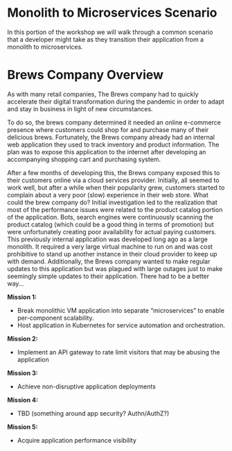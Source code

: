 # Monolith to Microservices Scenario
In this portion of the workshop we will walk through a common scenario that a developer might take as they transition their application from a monolith to microservices. 

# Brews Company Overview
As with many retail companies, The Brews company had to quickly accelerate their digital transformation during the pandemic in order to adapt and stay in business in light of new circumstances. 

To do so, the brews company determined it needed an online e-commerce presence where customers could shop for and purchase many of their delicious brews. Fortunately, the Brews company already had an internal web application they used to track inventory and product information. The plan was to expose this application to the internet after developing an accompanying shopping cart and purchasing system.  

After a few months of developing this, the Brews company exposed this to their customers online via a cloud services provider. Initially, all seemed to work well, but after a while when their popularity grew, customers started to complain about a very poor (slow) experience in their web store. What could the brew company do? Initial investigation led to the realization that most of the performance issues were related to the product catalog portion of the application. Bots, search engines were continuously scanning the product catalog (which could be a good thing in terms of promotion) but were unfortunately creating poor availability for actual paying customers. This previously internal application was developed long ago as a large monolith. It required a very large virtual machine to run on and was cost prohibitive to stand up another instance in their cloud provider to keep up with demand.  Additionally, the Brews company wanted to make regular updates to this application but was plagued with large outages just to make seemingly simple updates to their application. There had to be a better way… 


**Mission 1:**

- Break monolithic VM application into separate “microservices” to enable per-component scalability. 
- Host application in Kubernetes for service automation and orchestration. 

**Mission 2:**

- Implement an API gateway to rate limit visitors that may be abusing the application 

**Mission 3:**

- Achieve non-disruptive application deployments 

**Mission 4:** 

- TBD (something around app security? Authn/AuthZ?)  

**Mission 5:** 

- Acquire application performance visibility